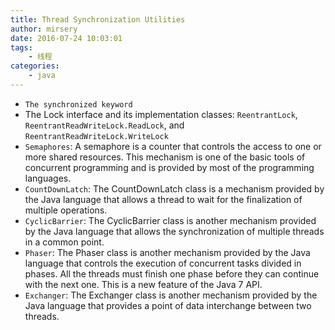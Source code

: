 ```yaml
---
title: Thread Synchronization Utilities
author: mirsery
date: 2016-07-24 10:03:01
tags: 
    - 线程
categories: 
    - java  
---
```




- ```The synchronized keyword```
- The Lock interface and its implementation classes: ```ReentrantLock```, ```ReentrantReadWriteLock.ReadLock```, and ```ReentrantReadWriteLock.WriteLock```
- ```Semaphores```: A semaphore is a counter that controls the access to one or more shared resources. This mechanism is one of the basic tools of concurrent programming and is provided by most of the programming languages.
- ```CountDownLatch```: The CountDownLatch class is a mechanism provided by the Java language that allows a thread to wait for the finalization of multiple operations.
- ```CyclicBarrier```: The CyclicBarrier class is another mechanism provided by the Java language that allows the synchronization of multiple threads in a common point.
- ```Phaser```: The Phaser class is another mechanism provided by the Java language that controls the execution of concurrent tasks divided in phases. All the threads must finish one phase before they can continue with the next one. This is a new feature of the Java 7 API.
- ```Exchanger```: The Exchanger class is another mechanism provided by the Java language that provides a point of data interchange between two threads.